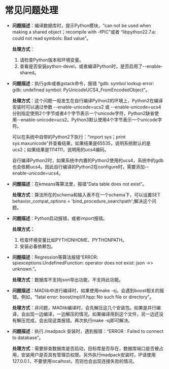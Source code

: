 # 常见问题处理

-   **问题描述**：编译数据库时，提示Python模块，“can not be used when making a shared object；recompile with -fPIC”或者 “libpython22.7.a: could not read symbols: Bad value”。

    **处理方式**：

    1.  请检查Python版本和环境变量。
    2.  查看是否安装python-devel，或者编译Python时，是否启用了--enable-shared。


-   **问题描述**：执行gdb或者gstack命令，报错 “gdb: symbol lookup error: gdb: undefined symbol: PyUnicodeUCS4\_FromEncodedObject”。

    **处理方式**：这个问题一般发生在自行编译Python2的环境上，Python2在编译安装时可以通过参数 --enable-unicode=ucs2 或 --enable-unicode=ucs4分别指定使用2个字节或者4个字节表示一个unicode字符，Python2缺省使用--enable-unicode=ucs2。Python3默认使用4个字节表示一个unicode字符。

    可以在系统中自带的Python2下执行：“import sys；print sys.maxunicode”并查看结果，如果结果是65535，说明系统默认的是ucs2；如果结果是1114111，说明用的ucs4编码。

    自行编译Python2时，如果系统中内置的Python2使用的ucs4，系统中的gdb也会依赖ucs4。因此自行编译的Python2在configure时，需要添加--enable-unicode=ucs4。


-   **问题描述**：在kmeans等算法里，报错“Data table does not exist”。

    **处理方式**：算法所在的schema和输入表不在一个schema下，可以设置SET behavior\_compat\_options = 'bind\_procedure\_searchpath';解决这个问题。


-   **问题描述**：Python启动报错，或者import报错。

    **处理方式：**

    1.  检查环境变量比如PYTHONHOME、PYTHONPATH。
    2.  安装必备依赖包。


-   **问题描述**：Regression等算法报错“ERROR:  spiexceptions.UndefinedFunction: operator does not exist: json -\>\> unknown.”。

    **处理方式**：数据库不支持json导出功能，不支持此功能。


-   **问题描述**：MADlib中进行编译时，如果使用make -sj，会遇到boost相关的报错。例如，“fatal error: boost/mpl/if.hpp: No such file or directory”。

    **处理方式**：非问题，MADlib编译时，会先解压这几个安装包。如果是并行编译，会出现一边编译，一边解压的情况。如果编译用到这个文件，另一边还没有解压完成，会出现这类报错。再次执行make -sj即可解决。


-   **问题描述**：执行./madpack 安装时，遇到报错：“ERROR : Failed to connect to database”。

    **处理方式**：需要排查数据库是否启动，目标库是否存在，数据库端口是否被占用，安装用户是否具有管理员权限。另外执行madpack安装时，IP请使用127.0.0.1，不要使用localhost，否则也会出现连接失败的情况。
